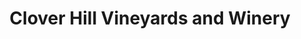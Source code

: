 ---
title: "Clover Hill Vineyards and Winery"
url: /breinigsville/clover-hill-vineyards-and-winery/
shop: wine
---